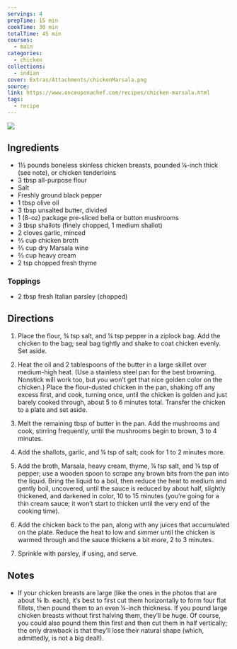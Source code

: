 ```yaml
---
servings: 4
prepTime: 15 min
cookTime: 30 min
totalTime: 45 min
courses:
  - main
categories:
  - chicken
collections:
  - indian
cover: Extras/Attachments/chickenMarsala.png
source:
link: https://www.onceuponachef.com/recipes/chicken-marsala.html
tags:
  - recipe
---
```


![](Extras/Attachments/chickenMarsala.png)


## Ingredients

- 1½ pounds boneless skinless chicken breasts, pounded ¼-inch thick (see note), or chicken tenderloins
- 3 tbsp all-purpose flour
- Salt
- Freshly ground black pepper
- 1 tbsp olive oil
- 3 tbsp unsalted butter, divided
- 1 (8-oz) package pre-sliced bella or button mushrooms
- 3 tbsp shallots (finely chopped, 1 medium shallot)
- 2 cloves garlic, minced
- ⅔ cup chicken broth
- ⅔ cup dry Marsala wine
- ⅔ cup heavy cream
- 2 tsp chopped fresh thyme

### Toppings

- 2 tbsp fresh Italian parsley (chopped)


## Directions

1. Place the flour, ¾ tsp salt, and ¼ tsp pepper in a ziplock bag. Add the chicken to the bag; seal bag tightly and shake to coat chicken evenly. Set aside.

2. Heat the oil and 2 tablespoons of the butter in a large skillet over medium-high heat. (Use a stainless steel pan for the best browning. Nonstick will work too, but you won’t get that nice golden color on the chicken.) Place the flour-dusted chicken in the pan, shaking off any excess first, and cook, turning once, until the chicken is golden and just barely cooked through, about 5 to 6 minutes total. Transfer the chicken to a plate and set aside.

3. Melt the remaining tbsp of butter in the pan. Add the mushrooms and cook, stirring frequently, until the mushrooms begin to brown, 3 to 4 minutes.

4. Add the shallots, garlic, and ¼ tsp of salt; cook for 1 to 2 minutes more.

5. Add the broth, Marsala, heavy cream, thyme, ¼ tsp salt, and ⅛ tsp of pepper; use a wooden spoon to scrape any brown bits from the pan into the liquid. Bring the liquid to a boil, then reduce the heat to medium and gently boil, uncovered, until the sauce is reduced by about half, slightly thickened, and darkened in color, 10 to 15 minutes (you’re going for a thin cream sauce; it won’t start to thicken until the very end of the cooking time).

6. Add the chicken back to the pan, along with any juices that accumulated on the plate. Reduce the heat to low and simmer until the chicken is warmed through and the sauce thickens a bit more, 2 to 3 minutes.

7. Sprinkle with parsley, if using, and serve.


## Notes

 - If your chicken breasts are large (like the ones in the photos that are about ¾ lb. each), it’s best to first cut them horizontally to form four flat fillets, then pound them to an even ¼-inch thickness. If you pound large chicken breasts without first halving them, they’ll be huge. Of course, you could also pound them thin first and then cut them in half vertically; the only drawback is that they’ll lose their natural shape (which, admittedly, is not a big deal!).
